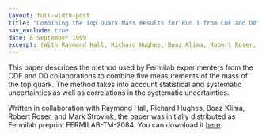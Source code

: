 ```yaml
---
layout: full-width-post
title: "Combining the Top Quark Mass Results for Run 1 from CDF and D0"
nav_exclude: true
date: 8 September 1999
excerpt: (With Raymond Hall, Richard Hughes, Boaz Klima, Robert Roser, and Mark Strovink)
---
```


This paper describes the method used by Fermilab experimenters from the CDF and D0 collaborations to combine five measurements of the mass of the top quark.  The method takes into account statistical and systematic uncertainties as well as correlations in the systematic uncertainties.

Written in collaboration with Raymond Hall, Richard Hughes, Boaz Klima, Robert Roser, and Mark Strovink, the paper was initially distributed as Fermilab preprint FERMILAB-TM-2084. You can download it [here]({{site.url}}/assets/papers/fermilab-tm-2084.pdf).
